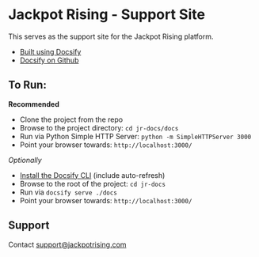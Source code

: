 # Jackpot Rising - Support Site

This serves as the support site for the Jackpot Rising platform.

* [Built using Docsify](https://docsify.js.org/)
* [Docsify on Github](https://github.com/docsifyjs/docsify/)

## To Run:

**Recommended**
* Clone the project from the repo
* Browse to the project directory: `cd jr-docs/docs`
* Run via Python Simple HTTP Server: `python -m SimpleHTTPServer 3000`
* Point your browser towards: `http://localhost:3000/`

*Optionally*
* [Install the Docsify CLI](https://github.com/docsifyjs/docsify-cli) (include auto-refresh)
* Browse to the root of the project: `cd jr-docs`
* Run via `docsify serve ./docs`
* Point your browser towards: `http://localhost:3000/`

## Support

Contact support@jackpotrising.com